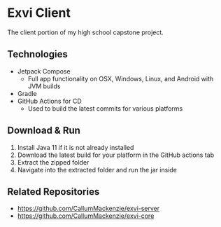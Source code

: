 # Exvi Client

The client portion of my high school capstone project.

## Technologies
- Jetpack Compose
  - Full app functionality on OSX, Windows, Linux, and Android with JVM builds
- Gradle
- GitHub Actions for CD
  - Used to build the latest commits for various platforms
  
## Download & Run

1. Install Java 11 if it is not already installed
2. Download the latest build for your platform in the GitHub actions tab
3. Extract the zipped folder
4. Navigate into the extracted folder and run the jar inside

## Related Repositories
- https://github.com/CallumMackenzie/exvi-server
- https://github.com/CallumMackenzie/exvi-core